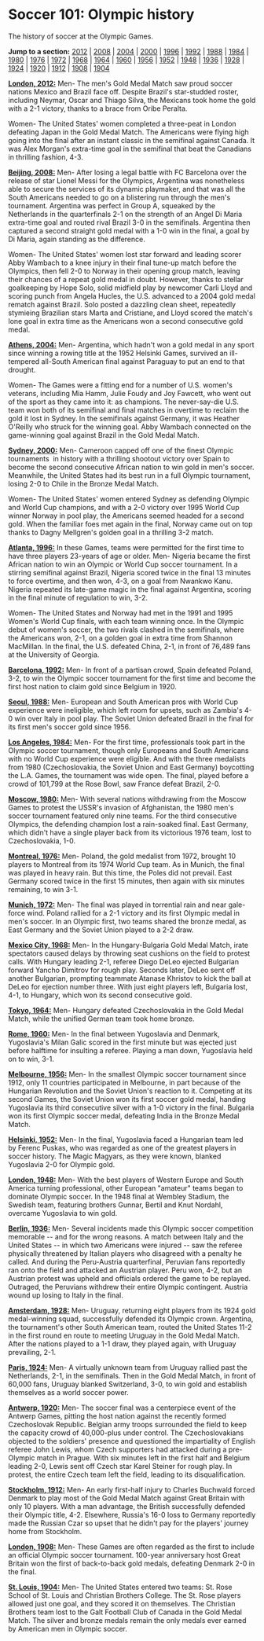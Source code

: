 Soccer 101: Olympic history
===========================

The history of soccer at the Olympic Games.

**Jump to a section:** [2012](#2012) | [2008](#2008) | [2004](#2004) | [2000](#2000) | [1996](#1996) | [1992](#1992) | [1988](#1988) | [1984](#1984) | [1980](#1980) | [1976](#1976) | [1972](#1972) | [1968](#1968) | [1964](#1964) | [1960](#1960) | [1956](#1956) | [1952](#1952) | [1948](#1948) | [1936](#1936) | [1928](#1928) | [1924](#1924) | [1920](#1920) | [1912](#1912) | [1908](#1908) | [1904](#1904)

**<a href="" id="2012">London, 2012:</a>**
Men- The men's Gold Medal Match saw proud soccer nations Mexico and Brazil face off. Despite Brazil's star-studded roster, including Neymar, Oscar and Thiago Silva, the Mexicans took home the gold with a 2-1 victory, thanks to a brace from Oribe Peralta.

Women- The United States' women completed a three-peat in London defeating Japan in the Gold Medal Match. The Americans were flying high going into the final after an instant classic in the semifinal against Canada. It was Alex Morgan's extra-time goal in the semifinal that beat the Canadians in thrilling fashion, 4-3.

**<a href="" id="2008">Beijing, 2008:</a>**
Men- After losing a legal battle with FC Barcelona over the release of star Lionel Messi for the Olympics, Argentina was nonetheless able to secure the services of its dynamic playmaker, and that was all the South Americans needed to go on a blistering run through the men's tournament. Argentina was perfect in Group A, squeaked by the Netherlands in the quarterfinals 2-1 on the strength of an Angel Di Maria extra-time goal and routed rival Brazil 3-0 in the semifinals. Argentina then captured a second straight gold medal with a 1-0 win in the final, a goal by Di Maria, again standing as the difference.

Women- The United States' women lost star forward and leading scorer Abby Wambach to a knee injury in their final tune-up match before the Olympics, then fell 2-0 to Norway in their opening group match, leaving their chances of a repeat gold medal in doubt. However, thanks to stellar goalkeeping by Hope Solo, solid midfield play by newcomer Carli Lloyd and scoring punch from Angela Hucles, the U.S. advanced to a 2004 gold medal rematch against Brazil. Solo posted a dazzling clean sheet, repeatedly stymieing Brazilian stars Marta and Cristiane, and Lloyd scored the match's lone goal in extra time as the Americans won a second consecutive gold medal.

**<a href="" id="2004">Athens, 2004:</a>**
Men- Argentina, which hadn't won a gold medal in any sport since winning a rowing title at the 1952 Helsinki Games, survived an ill-tempered all-South American final against Paraguay to put an end to that drought.

Women- The Games were a fitting end for a number of U.S. women's veterans, including Mia Hamm, Julie Foudy and Joy Fawcett, who went out of the sport as they came into it: as champions. The never-say-die U.S. team won both of its semifinal and final matches in overtime to reclaim the gold it lost in Sydney. In the semifinals against Germany, it was Heather O'Reilly who struck for the winning goal. Abby Wambach connected on the game-winning goal against Brazil in the Gold Medal Match.

**<a href="" id="2000">Sydney, 2000:</a>**
Men- Cameroon capped off one of the finest Olympic tournaments  in history with a thrilling shootout victory over Spain to become the second consecutive African nation to win gold in men's soccer. Meanwhile, the United States had its best run in a full Olympic tournament, losing 2-0 to Chile in the Bronze Medal Match.

Women- The United States' women entered Sydney as defending Olympic and World Cup champions, and with a 2-0 victory over 1995 World Cup winner Norway in pool play, the Americans seemed headed for a second gold. When the familiar foes met again in the final, Norway came out on top thanks to Dagny Mellgren's golden goal in a thrilling 3-2 match.

**<a href="" id="1996">Atlanta, 1996:</a>**
In these Games, teams were permitted for the first time to have three players 23-years of age or older.
Men- Nigeria became the first African nation to win an Olympic or World Cup soccer tournament. In a stirring semifinal against Brazil, Nigeria scored twice in the final 13 minutes to force overtime, and then won, 4-3, on a goal from Nwankwo Kanu. Nigeria repeated its late-game magic in the final against Argentina, scoring in the final minute of regulation to win, 3-2.

Women- The United States and Norway had met in the 1991 and 1995 Women's World Cup finals, with each team winning once. In the Olympic debut of women's soccer, the two rivals clashed in the semifinals, where the Americans won, 2-1, on a golden goal in extra time from Shannon MacMillan. In the final, the U.S. defeated China, 2-1, in front of 76,489 fans at the University of Georgia.

**<a href="" id="1992">Barcelona, 1992:</a>**
Men- In front of a partisan crowd, Spain defeated Poland, 3-2, to win the Olympic soccer tournament for the first time and become the first host nation to claim gold since Belgium in 1920.

**<a href="" id="1988">Seoul, 1988:</a>**
Men- European and South American pros with World Cup experience were ineligible, which left room for upsets, such as Zambia's 4-0 win over Italy in pool play. The Soviet Union defeated Brazil in the final for its first men's soccer gold since 1956.

**<a href="" id="1984">Los Angeles, 1984:</a>**
Men- For the first time, professionals took part in the Olympic soccer tournament, though only Europeans and South Americans with no World Cup experience were eligible. And with the three medalists from 1980 (Czechoslovakia, the Soviet Union and East Germany) boycotting the L.A. Games, the tournament was wide open. The final, played before a crowd of 101,799 at the Rose Bowl, saw France defeat Brazil, 2-0.

**<a href="" id="1980">Moscow, 1980:</a>**
Men- With several nations withdrawing from the Moscow Games to protest the USSR's invasion of Afghanistan, the 1980 men's soccer tournament featured only nine teams. For the third consecutive Olympics, the defending champion lost a rain-soaked final. East Germany, which didn't have a single player back from its victorious 1976 team, lost to Czechoslovakia, 1-0.

**<a href="" id="1976">Montreal, 1976:</a>**
Men- Poland, the gold medalist from 1972, brought 10 players to Montreal from its 1974 World Cup team. As in Munich, the final was played in heavy rain. But this time, the Poles did not prevail. East Germany scored twice in the first 15 minutes, then again with six minutes remaining, to win 3-1.

**<a href="" id="1972">Munich, 1972:</a>**
Men- The final was played in torrential rain and near gale-force wind. Poland rallied for a 2-1 victory and its first Olympic medal in men's soccer. In an Olympic first, two teams shared the bronze medal, as East Germany and the Soviet Union played to a 2-2 draw.

**<a href="" id="1968">Mexico City, 1968:</a>**
Men- In the Hungary-Bulgaria Gold Medal Match, irate spectators caused delays by throwing seat cushions on the field to protest calls. With Hungary leading 2-1, referee Diego DeLeo ejected Bulgarian forward Yancho Dimitrov for rough play. Seconds later, DeLeo sent off another Bulgarian, prompting teammate Atanase Khristov to kick the ball at DeLeo for ejection number three. With just eight players left, Bulgaria lost, 4-1, to Hungary, which won its second consecutive gold.

**<a href="" id="1964">Tokyo, 1964:</a>**
Men- Hungary defeated Czechoslovakia in the Gold Medal Match, while the unified German team took home bronze.

**<a href="" id="1960">Rome, 1960:</a>**
Men- In the final between Yugoslavia and Denmark, Yugoslavia's Milan Galic scored in the first minute but was ejected just before halftime for insulting a referee. Playing a man down, Yugoslavia held on to win, 3-1.

**<a href="" id="1956">Melbourne, 1956:</a>**
Men- In the smallest Olympic soccer tournament since 1912, only 11 countries participated in Melbourne, in part because of the Hungarian Revolution and the Soviet Union's reaction to it. Competing at its second Games, the Soviet Union won its first soccer gold medal, handing Yugoslavia its third consecutive silver with a 1-0 victory in the final. Bulgaria won its first Olympic soccer medal, defeating India in the Bronze Medal Match.

**<a href="" id="1952">Helsinki, 1952:</a>**
Men- In the final, Yugoslavia faced a Hungarian team led by Ferenc Puskas, who was regarded as one of the greatest players in soccer history. The Magic Magyars, as they were known, blanked Yugoslavia 2-0 for Olympic gold.

**<a href="" id="1948">London, 1948:</a>**
Men- With the best players of Western Europe and South America turning professional, other European "amateur" teams began to dominate Olympic soccer. In the 1948 final at Wembley Stadium, the Swedish team, featuring brothers Gunnar, Bertil and Knut Nordahl, overcame Yugoslavia to win gold.

**<a href="" id="1936">Berlin, 1936:</a>**
Men- Several incidents made this Olympic soccer competition memorable -- and for the wrong reasons. A match between Italy and the United States -- in which two Americans were injured -- saw the referee physically threatened by Italian players who disagreed with a penalty he called. And during the Peru-Austria quarterfinal, Peruvian fans reportedly ran onto the field and attacked an Austrian player. Peru won, 4-2, but an Austrian protest was upheld and officials ordered the game to be replayed. Outraged, the Peruvians withdrew their entire Olympic contingent. Austria wound up losing to Italy in the final.

**<a href="" id="1928">Amsterdam, 1928:</a>**
Men- Uruguay, returning eight players from its 1924 gold medal-winning squad, successfully defended its Olympic crown. Argentina, the tournament's other South American team, routed the United States 11-2 in the first round en route to meeting Uruguay in the Gold Medal Match. After the nations played to a 1-1 draw, they played again, with Uruguay prevailing, 2-1.

**<a href="" id="1924">Paris, 1924:</a>**
Men- A virtually unknown team from Uruguay rallied past the Netherlands, 2-1, in the semifinals. Then in the Gold Medal Match, in front of 60,000 fans, Uruguay blanked Switzerland, 3-0, to win gold and establish themselves as a world soccer power.

**<a href="" id="1920">Antwerp, 1920:</a>**
Men- The soccer final was a centerpiece event of the Antwerp Games, pitting the host nation against the recently formed Czechoslovak Republic. Belgian army troops surrounded the field to keep the capacity crowd of 40,000-plus under control. The Czechoslovakians objected to the soldiers' presence and questioned the impartiality of English referee John Lewis, whom Czech supporters had attacked during a pre-Olympic match in Prague. With six minutes left in the first half and Belgium leading 2-0, Lewis sent off Czech star Karel Steiner for rough play. In protest, the entire Czech team left the field, leading to its disqualification.

**<a href="" id="1912">Stockholm, 1912:</a>**
Men- An early first-half injury to Charles Buchwald forced Denmark to play most of the Gold Medal Match against Great Britain with only 10 players. With a man advantage, the British successfully defended their Olympic title, 4-2. Elsewhere, Russia's 16-0 loss to Germany reportedly made the Russian Czar so upset that he didn't pay for the players' journey home from Stockholm.

**<a href="" id="1908">London, 1908:</a>**
Men- These Games are often regarded as the first to include an official Olympic soccer tournament. 100-year anniversary host Great Britain won the first of back-to-back gold medals, defeating Denmark 2-0 in the final.

**<a href="" id="1904">St. Louis, 1904:</a>**
Men- The United States entered two teams: St. Rose School of St. Louis and Christian Brothers College. The St. Rose players allowed just one goal, and they scored it on themselves. The Christian Brothers team lost to the Galt Football Club of Canada in the Gold Medal Match. The silver and bronze medals remain the only medals ever earned by American men in Olympic soccer.


